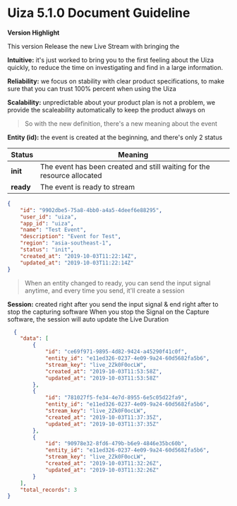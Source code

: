 # Uiza 5.1.0 Document Guideline

**Version Highlight**

This version Release the new Live Stream with bringing the

**Intuitive:** it's just worked to bring you to the first feeling about the Uiza quickly, to reduce the time on investigating and find in a large information.

**Reliability:** we focus on stability with clear product specifications, to make sure that you can trust 100% percent when using the Uiza

**Scalability:** unpredictable about your product plan is not a problem, we provide the scaleability automatically to keep the product always on 

>So with the new definition, there's a new meaning about the event 

**Entity (id):** the event is created at the beginning, and there's only 2 status

| Status       |      Meaning    |  
| ------------- | ----------- | 
|  **init**     | The event has been created and still waiting for the resource allocated |
| **ready**  | The event is ready to stream |

```json
{
    "id": "9902dbe5-75a8-4bb0-a4a5-4deef6e88295",
    "user_id": "uiza",
    "app_id": "uiza",
    "name": "Test Event",
    "description": "Event for Test",
    "region": "asia-southeast-1",
    "status": "init",
    "created_at": "2019-10-03T11:22:14Z",
    "updated_at": "2019-10-03T11:22:14Z"
}
```

> When an entity changed to ready, you can send the input signal anytime, and every time you send, it'll create a session

**Session:** created right after you send the input signal & end right after to stop the capturing software
When you stop the Signal on the Capture software, the session will auto update the Live Duration

```json
  {
    "data": [
        {
            "id": "ce69f971-9895-4d82-9424-a45290f41c0f",
            "entity_id": "e11ed326-0237-4e09-9a24-60d5682fa5b6",
            "stream_key": "live_2Zk0F0ocLW",
            "created_at": "2019-10-03T11:53:58Z",
            "updated_at": "2019-10-03T11:53:58Z"
        },
        {
            "id": "781027f5-fe34-4e7d-8955-6e5c05d22fa9",
            "entity_id": "e11ed326-0237-4e09-9a24-60d5682fa5b6",
            "stream_key": "live_2Zk0F0ocLW",
            "created_at": "2019-10-03T11:37:35Z",
            "updated_at": "2019-10-03T11:37:35Z"
        },
        {
            "id": "90978e32-8fd6-479b-b6e9-4846e35bc60b",
            "entity_id": "e11ed326-0237-4e09-9a24-60d5682fa5b6",
            "stream_key": "live_2Zk0F0ocLW",
            "created_at": "2019-10-03T11:32:26Z",
            "updated_at": "2019-10-03T11:32:26Z"
        }
    ],
    "total_records": 3
}

